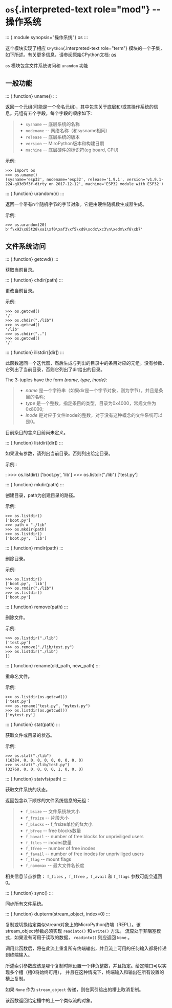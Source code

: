 `os`{.interpreted-text role="mod"} \-- 操作系统
===============================================

::: {.module synopsis="操作系统"}
os
:::

这个模块实现了相应 `CPython`{.interpreted-text role="term"}
模块的一个子集，如下所述。有关更多信息，请参阅原始CPython文档:
[os](https://docs.python.org/3.5/library/os.html#module-os)

`os` 模块包含文件系统访问和 `urandom` 功能

一般功能
--------

::: {.function}
uname()
:::

返回一个元组(可能是一个命名元组)，其中包含关于底层和/或其操作系统的信息。元组有五个字段，每个字段的顺序如下:

> -   `sysname` \-- 底层系统的名称
> -   `nodename` \-- 网络名称（和sysname相同）
> -   `release` \-- 底层系统的版本
> -   `version` \-- MiroPython版本和构建日期
> -   `machine` \-- 底层硬件的标识符(eg board, CPU)

示例:

    >>> import os
    >>> os.uname()
    (sysname='esp32', nodename='esp32', release='1.9.1', version='v1.9.1-224-g83d3f3f-dirty on 2017-12-12', machine='ESP32 module with ESP32')

::: {.function}
urandom(n)
:::

返回一个带有n个随机字节的字节对象。它是由硬件随机数生成器生成。

示例:

    >>> os.urandom(20)
    b'f\x92\x85t28\xa1\xf0\xaf3\xf5\xd9\xcdx\xc3\n\xedm\xf8\xb7'

文件系统访问
------------

::: {.function}
getcwd()
:::

获取当前目录。

::: {.function}
chdir(path)
:::

更改当前目录。

示例:

    >>> os.getcwd()
    '/'
    >>> os.chdir("./lib")
    >>> os.getcwd()
    '/lib'
    >>> os.chdir("..")
    >>> os.getcwd()
    '/'

::: {.function}
ilistdir(\[dir\])
:::

此函数返回一个迭代器，然后生成与列出的目录中的条目对应的元组。没有参数，它列出了当前目录，否则它列出了dir给出的目录。

The 3-tuples have the form *(name, type, inode)*:

> -   *name*
>     是一个字符串（如果dir是一个字节对象，则为字节），并且是条目的名称;
> -   *type* 是一个整数，指定条目的类型，目录为0x4000，常规文件为0x8000;
> -   *inode*
>     是对应于文件inode的整数，对于没有这种概念的文件系统可以是0。

目前条目的含义目前尚未定义。

::: {.function}
listdir(\[dir\])
:::

如果没有参数，请列出当前目录。否则列出给定目录。

示例::

:   \>\>\> os.listdir() \[\'boot.py\', \'lib\'\] \>\>\>
    os.listdir(\"./lib\") \[\'test.py\'\]

::: {.function}
mkdir(path)
:::

创建目录，path为创建目录的路径。

示例:

    >>> os.listdir()
    ['boot.py']
    >>> path = "./lib"
    >>> os.mkdir(path)
    >>> os.listdir()
    ['boot.py', 'lib']

::: {.function}
rmdir(path)
:::

删除目录。

示例:

    >>> os.listdir()
    ['boot.py', 'lib']
    >>> os.rmdir("./lib")
    >>> os.listdir()
    ['boot.py']

::: {.function}
remove(path)
:::

删除文件。

示例:

    >>> os.listdir("./lib")
    ['test.py']
    >>> os.remove("./lib/test.py")
    >>> os.listdir("./lib")
    []

::: {.function}
rename(old\_path, new\_path)
:::

重命名文件。

示例:

    >>> os.listdir(os.getcwd())
    ['test.py']
    >>> os.rename("test.py", "mytest.py")
    >>> os.listdir(os.getcwd())
    ['mytest.py']

::: {.function}
stat(path)
:::

获取文件或目录的状态。

示例:

    >>> os.stat("./lib")
    (16384, 0, 0, 0, 0, 0, 0, 0, 0, 0)
    >>> os.stat("./lib/test.py")
    (32768, 0, 0, 0, 0, 0, 1, 0, 0, 0)

::: {.function}
statvfs(path)
:::

获取文件系统的状态。

返回包含以下顺序的文件系统信息的元组：

> -   `f_bsize` \-- 文件系统块大小
> -   `f_frsize` \-- 片段大小
> -   `f_blocks` \-- f\_frsize单位的fs大小
> -   `f_bfree` \-- free blocks数量
> -   `f_bavail` \-- number of free blocks for unpriviliged users
> -   `f_files` \-- inodes数量
> -   `f_ffree` \-- number of free inodes
> -   `f_favail` \-- number of free inodes for unpriviliged users
> -   `f_flag` \-- mount flags
> -   `f_namemax` \-- 最大文件名长度

相关信息节点参数： `f_files` ，`f_ffree` ，`f_avail` 和 `f_flags`
参数可能会返回0。

::: {.function}
sync()
:::

同步所有文件系统。

::: {.function}
dupterm(stream\_object, index=0)
:::

复制或切换给定类似stream对象上的MicroPython终端（REPL）。该stream\_object参数必须实现
`readinto()` 和 `write()` 方法。
流应处于非阻塞模式，如果没有可用于读取的数据， `readinto()` 则应返回
`None` 。

调用此函数后，将在此流上重复所有终端输出，并且流上可用的任何输入都将传递到终端输入。

所述索引参数应该是哪个复制时隙设置一个非负整数，并且指定。给定端口可以实现多个槽（槽0将始终可用），
并且在这种情况下，终端输入和输出在所有设置的槽上复制。

如果 `None` 作为 `stream_object` 传递，则在索引给出的槽上取消复制。

该函数返回给定槽中的上一个类似流的对象。
